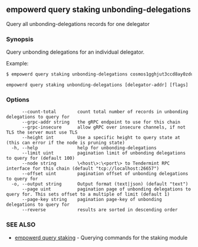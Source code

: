 ## empowerd query staking unbonding-delegations

Query all unbonding-delegations records for one delegator

### Synopsis

Query unbonding delegations for an individual delegator.

Example:
```bash
$ empowerd query staking unbonding-delegations cosmos1gghjut3ccd8ay0zduzj64hwre2fxs9ld75ru9p
```

```
empowerd query staking unbonding-delegations [delegator-addr] [flags]
```

### Options

```
      --count-total        count total number of records in unbonding delegations to query for
      --grpc-addr string   the gRPC endpoint to use for this chain
      --grpc-insecure      allow gRPC over insecure channels, if not TLS the server must use TLS
      --height int         Use a specific height to query state at (this can error if the node is pruning state)
  -h, --help               help for unbonding-delegations
      --limit uint         pagination limit of unbonding delegations to query for (default 100)
      --node string        \<host\>:\<port\> to Tendermint RPC interface for this chain (default "tcp://localhost:26657")
      --offset uint        pagination offset of unbonding delegations to query for
  -o, --output string      Output format (text|json) (default "text")
      --page uint          pagination page of unbonding delegations to query for. This sets offset to a multiple of limit (default 1)
      --page-key string    pagination page-key of unbonding delegations to query for
      --reverse            results are sorted in descending order
```

### SEE ALSO

* [empowerd query staking](empowerd_query_staking.md)	 - Querying commands for the staking module

